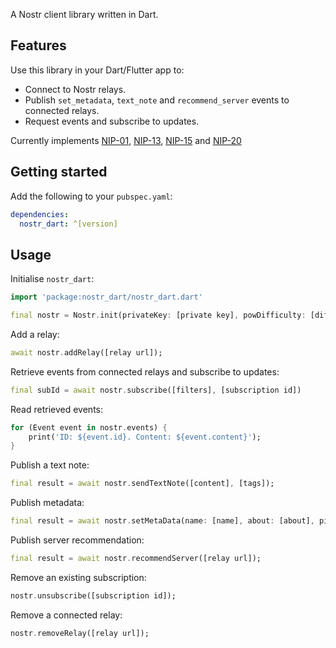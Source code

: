A Nostr client library written in Dart.

## Features

Use this library in your Dart/Flutter app to:

- Connect to Nostr relays.
- Publish `set_metadata`, `text_note` and `recommend_server` events to connected relays.
- Request events and subscribe to updates.

Currently implements [NIP-01](https://github.com/nostr-protocol/nips/blob/master/01.md), [NIP-13](https://github.com/nostr-protocol/nips/blob/master/13.md),  [NIP-15](https://github.com/nostr-protocol/nips/blob/master/15.md) and [NIP-20](https://github.com/nostr-protocol/nips/blob/master/20.md)

## Getting started

Add the following to your `pubspec.yaml`:

```yaml
dependencies:
  nostr_dart: ^[version]
```

## Usage

Initialise `nostr_dart`:

```dart
import 'package:nostr_dart/nostr_dart.dart'

final nostr = Nostr.init(privateKey: [private key], powDifficulty: [difficulty]);
```

Add a relay:

```dart
await nostr.addRelay([relay url]);
```

Retrieve events from connected relays and subscribe to updates:

```dart
final subId = await nostr.subscribe([filters], [subscription id])
```

Read retrieved events:

```dart
for (Event event in nostr.events) {
    print('ID: ${event.id}. Content: ${event.content}');
}
```

Publish a text note:

```dart
final result = await nostr.sendTextNote([content], [tags]);
```

Publish metadata:

```dart
final result = await nostr.setMetaData(name: [name], about: [about], picture: [picture url]);
```

Publish server recommendation:

```dart
final result = await nostr.recommendServer([relay url]);
```

Remove an existing subscription:

```dart
nostr.unsubscribe([subscription id]);
```

Remove a connected relay:

```dart
nostr.removeRelay([relay url]);
```
